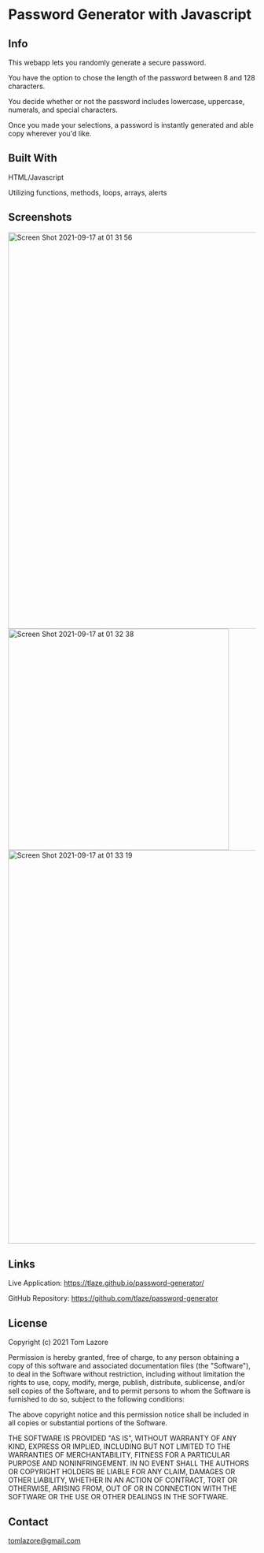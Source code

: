 # Password Generator with Javascript

## Info

This webapp lets you randomly generate a secure password.

You have the option to chose the length of the password between 8 and 128 characters.

You decide whether or not the password includes lowercase, uppercase, numerals, and special characters.

Once you made your selections, a password is instantly generated and able copy wherever you'd like.



## Built With

HTML/Javascript

Utilizing functions, methods, loops, arrays, alerts


## Screenshots

<img width="805" alt="Screen Shot 2021-09-17 at 01 31 56" src="https://user-images.githubusercontent.com/47471193/133730726-98f721d5-ec79-42f5-afb2-9474c2ca1821.png">

<img width="449" alt="Screen Shot 2021-09-17 at 01 32 38" src="https://user-images.githubusercontent.com/47471193/133730731-27c34cfe-e36e-4675-9572-9322bf71325c.png">

<img width="799" alt="Screen Shot 2021-09-17 at 01 33 19" src="https://user-images.githubusercontent.com/47471193/133730788-ec7e7341-5e4f-419d-93b5-7e998347f684.png">

## Links

Live Application: https://tlaze.github.io/password-generator/

GitHub Repository: https://github.com/tlaze/password-generator

## License
Copyright (c) 2021 Tom Lazore

Permission is hereby granted, free of charge, to any person obtaining
a copy of this software and associated documentation files (the
"Software"), to deal in the Software without restriction, including
without limitation the rights to use, copy, modify, merge, publish,
distribute, sublicense, and/or sell copies of the Software, and to
permit persons to whom the Software is furnished to do so, subject to
the following conditions:

The above copyright notice and this permission notice shall be
included in all copies or substantial portions of the Software.

THE SOFTWARE IS PROVIDED "AS IS", WITHOUT WARRANTY OF ANY KIND,
EXPRESS OR IMPLIED, INCLUDING BUT NOT LIMITED TO THE WARRANTIES OF
MERCHANTABILITY, FITNESS FOR A PARTICULAR PURPOSE AND
NONINFRINGEMENT. IN NO EVENT SHALL THE AUTHORS OR COPYRIGHT HOLDERS BE
LIABLE FOR ANY CLAIM, DAMAGES OR OTHER LIABILITY, WHETHER IN AN ACTION
OF CONTRACT, TORT OR OTHERWISE, ARISING FROM, OUT OF OR IN CONNECTION
WITH THE SOFTWARE OR THE USE OR OTHER DEALINGS IN THE SOFTWARE.

## Contact
tomlazore@gmail.com
